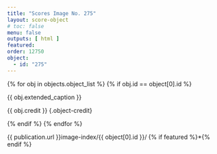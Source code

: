 ```yaml
---
title: "Scores Image No. 275"
layout: score-object
# toc: false
menu: false
outputs: [ html ]
featured: 
order: 12750
object:
  - id: "275"
---
```


{% for obj in objects.object_list %}
{% if obj.id == object[0].id %}

{{ obj.extended_caption }}

{{ obj.credit }} {.object-credit}

{% endif %}
{% endfor %}

<div class="object-credit object-url is-print-only">

{{ publication.url }}image-index/{{ object[0].id }}/ {% if featured %}*{% endif %}

</div>
